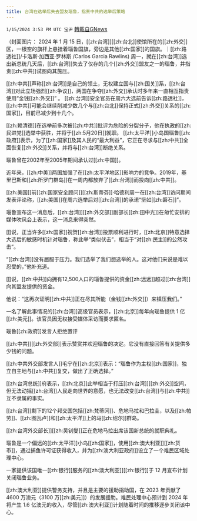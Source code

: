 ```yaml
---
title: 台湾在选举后失去盟友瑙鲁，指责中共的选举后策略
---
```

`1/15/2024 3:53 PM UTC 宝尹` [轉載自GNews](https://gnews.org/articles/2221703)

（封面图片： 2024 年 1 月 15 日，[[zh:台湾]][[zh:台北]]使馆所在的[[zh:外交]]区，一根空的旗杆上悬挂着瑙鲁国旗，旁边是其他[[zh:国家]]的国旗。｜[[zh:路透社]]/卡洛斯·加西亚·罗林斯 /Carlos Garcia Rawlins)
 周一，就在[[zh:台湾]]选出新总统几天后，[[zh:台湾]]失去了仅存的几个[[zh:外交]]盟友之一的瑙鲁，并指责[[zh:中共]]试图向其施压。

[[zh:中共]]声称[[zh:台湾]]是自己的领土，无权建立国与[[zh:国关]]系，[[zh:台湾]]对此立场强烈[[zh:争议]]，两国在争夺[[zh:外交]]承认时多年来一直相互指责使用“金钱[[zh:外交]]” 。
[[zh:台湾]]安全官员在周六大选前告诉[[zh:路透社]]，[[zh:中共]]可能会继续削减少数几个与[[zh:台北]]保持正式[[zh:外交]]关系的[[zh:国家]]，目前已减少到十几个。

[[zh:赖清德]]在选举前多次被[[zh:中共]]批评为危险的分裂分子，他在执政的[[zh:民进党]]选举中获胜，并将于[[zh:5月20日]]就职。
[[zh:太平洋]]小岛国瑙鲁[[zh:政府]]表示，为了[[zh:国家]]及其人民的“最大利益”，它正在寻求与[[zh:中共]]全面恢复[[zh:外交]]关系，并将与[[zh:台湾]]断绝关系。

瑙鲁曾在2002年至2005年期间承认过[[zh:中国]]。

近年来，[[zh:中美]]两国加强了在[[zh:太平洋地区]]影响力的竞争。2019年，基里巴斯和[[zh:所罗门群岛]]在一周内都放弃了[[zh:台湾]]而投向[[zh:中共]]。

[[zh:美国]]前[[zh:国家安全顾问]][[zh:斯蒂芬]]·哈德利周一在[[zh:台湾]]访问期间发表评论称，[[zh:美国]]在周六选举后对[[zh:台湾]]的承诺“坚如[[zh:磐石]]”。

瑙鲁宣布这一消息后，[[zh:台湾]][[zh:外交部]]副部长[[zh:田中光]]在匆忙安排的媒体吹风会上表示，这一消息来得突然。

田说，正当许多[[zh:国家]]祝贺[[zh:台湾]]投票顺利进行时，[[zh:北京]]特意选择大选后的敏感时机针对瑙鲁，称此举“类似伏击”，相当于“对[[zh:民主]]的公然攻击”。

“[[zh:台湾]]没有屈服于压力。我们选举了我们想选举的人。这对他们来说是难以忍受的，”他补充道。

田说，[[zh:中共]]向拥有12,500人口的瑙鲁提供的资金[[zh:远远]]超过[[zh:台湾]]向其盟友提供的资金。

他说：“这再次证明[[zh:中共]]正在尽其所能（金钱[[zh:外交]]）来镇压我们。”

一名了解此事情况的[[zh:台湾]]高级官员表示，[[zh:北京]]每年向瑙鲁提供 1 亿[[zh:美元]]。该官员因无权接受媒体采访而要求匿名。

瑙鲁[[zh:政府]]发言人拒绝置评

[[zh:中共]][[zh:外交部]]表示赞赏并欢迎瑙鲁的决定。它没有直接回答有关提供多少钱的问题。

[[zh:中共外交部发言人]]毛宁在[[zh:北京]]表示：“瑙鲁作为主权[[zh:国家]]，独立自主地与[[zh:中共]]复交，做出了正确选择。”

[[zh:台湾总统]]府表示，[[zh:北京]]此举相当于打压[[zh:台湾]][[zh:外交]]空间，但无法动摇[[zh:台湾]]人民走向世界的意愿，也无法改变[[zh:台湾]]与[[zh:中共]]互不隶属的事实。

[[zh:台湾]]剩下的12个邦交国包括[[zh:梵蒂冈]]、危地马拉和巴拉圭，以及[[zh:帕劳]]、[[zh:图瓦卢]]和[[zh:太平洋]]上的马[[zh:绍尔]]群岛。

[[zh:台湾外交部长]][[zh:吴钊燮]]正在危地马拉出席该国新总统的就职典礼。

瑙鲁是一个偏远的[[zh:太平洋]]小岛[[zh:国家]]，使用[[zh:澳大利亚]][[zh:货币]]，通过捕鱼许可证获得收入，并为[[zh:澳大利亚政府]]设立了一个难民区域处理中心。

一家提供该国唯一[[zh:银行]]服务的[[zh:澳大利亚]][[zh:银行]]于 12 月宣布计划关闭瑙鲁业务。

[[zh:澳大利亚]]提供警务支持，并且是主要的援助捐助国，在 2023 年贡献了 4600 万澳元（3100 万[[zh:美元]]）的发展援助。难民处理中心预计到 2024 年将产生 1.6 亿澳元的收入，尽管[[zh:澳大利亚]]计划随着时间的推移逐步关闭该中心。



